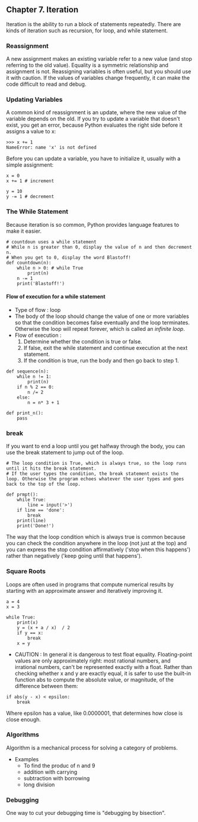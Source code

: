 ## Chapter 7. Iteration

Iteration is the ability to run a block of statements repeatedly.
There are kinds of iteration such as recursion, for loop, and while statement.

### Reassignment

A new assignment makes an existing variable refer to a new value (and stop referring to the old value).
Equality is a symmetric relationship and assignment is not.
Reassigning variables is often useful, but you should use it with caution. If the values of variables change frequently, it can make the code difficult to read and debug.

### Updating Variables

A common kind of reassignment is an update, where the new value of the variable depends on the old.
If you try to update a variable that doesn't exist, you get an error, because Python evaluates the right side before it assigns a value to x:

```
>>> x += 1
NameError: name 'x' is not defined
```

Before you can update a variable, you have to initialize it, usually with a simple assignment:
```
x = 0
x += 1 # increment

y = 10 
y -= 1 # decrement
```

### The While Statement
Because iteration is so common, Python provides language features to make it easier.

```
# countdoun uses a while statement
# While n is greater than 0, display the value of n and then decrement n.
# When you get to 0, display the word Blastoff!
def countdown(n):
    while n > 0: # while True
        print(n)
	n -= 1
    print('Blastoff!')
```

#### Flow of execution for a while statement
* Type of flow : loop
* The body of the loop should change the value of one or more variables so that the condition becomes false eventually and the loop terminates. Otherwise the loop will repeat forever, which is called an *infinite loop*. 
* Flow of execution :
	1. Determine whether the condition is true or false. 
	2. If false, exit the while statement and continue execution at the next statement.
	3. If the condition is true, run the body and then go back to step 1.

```
def sequence(n):
    while n != 1:
        print(n)
	if n % 2 == 0:
	    n /= 2
	else:
	    n = n* 3 + 1
```

```
def print_n():
    pass

```

### break
If you want to end a loop until you get halfway through the body, you can use the break statement to jump out of the loop.

```
# The loop condition is True, which is always true, so the loop runs until it hits the break statement.
# If the user types the condition, the break statement exists the loop. Otherwise the program echoes whatever the user types and goes back to the top of the loop.

def prmpt():
    while True:
        line = input('>')
	if line == 'done':
	    break
	print(line)
    print('Done!')
```

The way that the loop condition which is always true is common because you can check the condition anywhere in the loop (not just at the top) and you can express the stop condition affirmatively ('stop when this happens') rather than negatively ('keep going until that happens').


### Square Roots

Loops are often used in programs that compute numerical results by starting with an approximate answer and iteratively improving it.

```
a = 4
x = 3

while True:
    print(x)
    y = (x + a / x)  / 2
    if y == x:
        break
    x = y
```

* CAUTION : In general it is dangerous to test float equality. Floating-point values are only approximately right: most rational numbers, and irrational numbers, can't be represented exactly with a float.
Rather than checking whether x and y are exactly equal, it is safer to use the built-in function abs to compute the absolute value, or magnitude, of the difference between them:

```
if abs(y - x) < epsilon:
    break
```

Where epsilon has a value, like 0.0000001, that determines how close is close enough.


### Algorithms

Algorithm is a mechanical process for solving a category of problems.

- Examples
  - To find the produc of n and 9
  - addition with carrying
  - subtraction with borrowing
  - long division

### Debugging

One way to cut your debugging time is "debugging by bisection".


